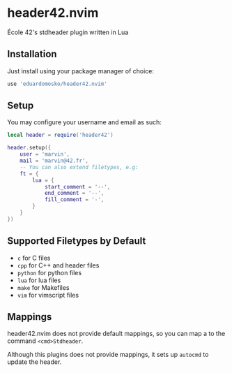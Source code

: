 # header42.nvim

École 42's stdheader plugin written in Lua

## Installation

Just install using your package manager of choice:

```lua
use 'eduardomosko/header42.nvim'
```


## Setup

You may configure your username and email as such:

```lua
local header = require('header42')

header.setup({
	user = 'marvin',
	mail = 'marvin@42.fr',
	-- You can also extend filetypes, e.g:
	ft = {
		lua = {
			start_comment = '--',
			end_comment = '--',
			fill_comment = '-',
		}
	}
})
```

## Supported Filetypes by Default

- `c` for C files
- `cpp` for C++ and header files
- `python` for python files
- `lua` for lua files
- `make` for Makefiles
- `vim` for vimscript files

## Mappings

header42.nvim does not provide default mappings, so you can map a to the command `<cmd>Stdheader`.

Although this plugins does not provide mappings, it sets up `autocmd` to update the header.
